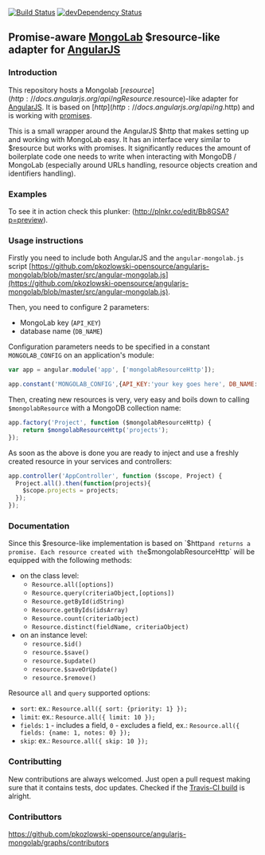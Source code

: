 [![Build Status](https://secure.travis-ci.org/pkozlowski-opensource/angularjs-mongolab.png)](http://travis-ci.org/pkozlowski-opensource/angularjs-mongolab)
[![devDependency Status](https://david-dm.org/pkozlowski-opensource/angularjs-mongolab/dev-status.png?branch=master)](https://david-dm.org/pkozlowski-opensource/angularjs-mongolab#info=devDependencies)

## Promise-aware [MongoLab](https://mongolab.com/home) $resource-like adapter for [AngularJS](http://angularjs.org/)

### Introduction

This repository hosts a Mongolab [$resource](http://docs.angularjs.org/api/ngResource.$resource)-like adapter for [AngularJS](http://angularjs.org/).
It is based on [$http](http://docs.angularjs.org/api/ng.$http) and is working with [promises](https://docs.angularjs.org/api/ng/service/$q).

This is a small wrapper around the AngularJS $http that makes setting up and working with MongoLab easy. It has an interface very similar to $resource but works with promises.
It significantly reduces the amount of boilerplate code one needs to write when interacting with MongoDB / MongoLab (especially around URLs handling, resource objects creation and identifiers handling).

### Examples
To see it in action check this plunker: (http://plnkr.co/edit/Bb8GSA?p=preview).

### Usage instructions

Firstly you need to include both AngularJS and the `angular-mongolab.js` script [https://github.com/pkozlowski-opensource/angularjs-mongolab/blob/master/src/angular-mongolab.js](https://github.com/pkozlowski-opensource/angularjs-mongolab/blob/master/src/angular-mongolab.js).

Then, you need to configure 2 parameters:
* MongoLab key (`API_KEY`)
* database name (`DB_NAME`)

Configuration parameters needs to be specified in a constant `MONGOLAB_CONFIG` on an application's module:
```JavaScript
var app = angular.module('app', ['mongolabResourceHttp']);

app.constant('MONGOLAB_CONFIG',{API_KEY:'your key goes here', DB_NAME:'angularjs'});
```
Then, creating new resources is very, very easy and boils down to calling `$mongolabResource` with a MongoDB collection name:
```JavaScript
app.factory('Project', function ($mongolabResourceHttp) {
    return $mongolabResourceHttp('projects');
});
```
As soon as the above is done you are ready to inject and use a freshly created resource in your services and controllers:
```JavaScript
app.controller('AppController', function ($scope, Project) {
  Project.all().then(function(projects){
    $scope.projects = projects;
  });
});
```

### Documentation

Since this $resource-like implementation is based on `$http` and returns a promise.
Each resource created with the `$mongolabResourceHttp` will be equipped with the following methods:
* on the class level:
    * `Resource.all([options])`
    * `Resource.query(criteriaObject,[options])`
    * `Resource.getById(idString)`
    * `Resource.getByIds(idsArray)`
    * `Resource.count(criteriaObject)`
    * `Resource.distinct(fieldName, criteriaObject)`
* on an instance level:
    * `resource.$id()`
    * `resource.$save()`
    * `resource.$update()`
    * `resource.$saveOrUpdate()`
    * `resource.$remove()`

Resource `all` and `query` supported options:
  * `sort`: ex.: `Resource.all({ sort: {priority: 1} });`
  * `limit`: ex.: `Resource.all({ limit: 10 });`
  * `fields`: `1` - includes a field, `0` - excludes a field, ex.: `Resource.all({ fields: {name: 1, notes: 0} });`
  * `skip`: ex.: `Resource.all({ skip: 10 });`

### Contributting

New contributions are always welcomed. Just open a pull request making sure that it contains tests, doc updates.
Checked if the [Travis-CI build](https://travis-ci.org/pkozlowski-opensource/angularjs-mongolab) is alright.

### Contributtors

https://github.com/pkozlowski-opensource/angularjs-mongolab/graphs/contributors
